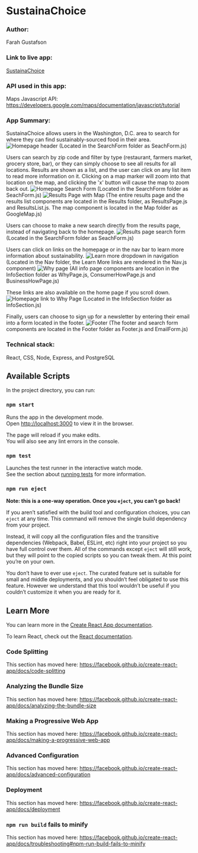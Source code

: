 
# SustainaChoice
### Author: 
Farah Gustafson

### Link to live app:
[SustainaChoice](https://farah-sustainachoice-app.now.sh/ "SustainaChoice")

### API used in this app: 
Maps Javascript API: https://developers.google.com/maps/documentation/javascript/tutorial

### App Summary:
SustainaChoice allows users in the Washington, D.C. area to search for where they can find sustainably-sourced food in their area.
![Homepage header](/src/Screenshots/NavbarHeader.png?raw=true) (Located in the SearchForm folder as SeachForm.js)

Users can search by zip code and filter by type (restaurant, farmers market, grocery store, bar), or they can simply choose to see all results for all locations. Results are shown as a list, and the user can click on any list item to read more information on it. Clicking on a map marker will zoom into that location on the map, and clicking the 'x' button will cause the map to zoom back out.
![Homepage Search Form](/src/Screenshots/HomepageSearchForm.png?raw=true) (Located in the SearchForm folder as SeachForm.js)
![Results Page with Map](/src/Screenshots/ResultsListandMap.png?raw=true) (The entire results page and the results list components are located in the Results folder, as ResultsPage.js and ResultsList.js. The map component is located in the Map folder as GoogleMap.js)

Users can choose to make a new search directly from the results page, instead of navigating back to the homepage. 
![Results page search form](/src/Screenshots/ResultsPageSearchForm.png?raw=true) (Located in the SearchForm folder as SeachForm.js)

Users can click on links on the homepage or in the nav bar to learn more information about sustainability.
![Learn more dropdown in navigation](/src/Screenshots/LearnMore.png?raw=true) (Located in the Nav folder, the Learn More links are rendered in the Nav.js component)
![Why page](/src/Screenshots/WhyPage.png?raw=true) (All info page components are location in the InfoSection folder as WhyPage.js, ConsumerHowPage.js and BusinessHowPage.js)

These links are also available on the home page if you scroll down. 
![Homepage link to Why Page](/src/Screenshots/HomeWhyPage.png?raw=true) (Located in the InfoSection folder as InfoSection.js)

Finally, users can choose to sign up for a newsletter by entering their email into a form located in the footer.
![Footer](/src/Screenshots/Footer.png?raw=true) (The footer and search form components are located in the Footer folder as Footer.js and EmailForm.js)

### Technical stack:
React, CSS, Node, Express, and PostgreSQL


## Available Scripts
In the project directory, you can run:

### `npm start`
Runs the app in the development mode.<br>
Open [http://localhost:3000](http://localhost:3000) to view it in the browser.

The page will reload if you make edits.<br>
You will also see any lint errors in the console.

### `npm test`
Launches the test runner in the interactive watch mode.<br>
See the section about [running tests](https://facebook.github.io/create-react-app/docs/running-tests) for more information.

### `npm run eject`

**Note: this is a one-way operation. Once you `eject`, you can’t go back!**

If you aren’t satisfied with the build tool and configuration choices, you can `eject` at any time. This command will remove the single build dependency from your project.

Instead, it will copy all the configuration files and the transitive dependencies (Webpack, Babel, ESLint, etc) right into your project so you have full control over them. All of the commands except `eject` will still work, but they will point to the copied scripts so you can tweak them. At this point you’re on your own.

You don’t have to ever use `eject`. The curated feature set is suitable for small and middle deployments, and you shouldn’t feel obligated to use this feature. However we understand that this tool wouldn’t be useful if you couldn’t customize it when you are ready for it.

## Learn More

You can learn more in the [Create React App documentation](https://facebook.github.io/create-react-app/docs/getting-started).

To learn React, check out the [React documentation](https://reactjs.org/).

### Code Splitting

This section has moved here: https://facebook.github.io/create-react-app/docs/code-splitting

### Analyzing the Bundle Size

This section has moved here: https://facebook.github.io/create-react-app/docs/analyzing-the-bundle-size

### Making a Progressive Web App

This section has moved here: https://facebook.github.io/create-react-app/docs/making-a-progressive-web-app

### Advanced Configuration

This section has moved here: https://facebook.github.io/create-react-app/docs/advanced-configuration

### Deployment

This section has moved here: https://facebook.github.io/create-react-app/docs/deployment

### `npm run build` fails to minify

This section has moved here: https://facebook.github.io/create-react-app/docs/troubleshooting#npm-run-build-fails-to-minify

